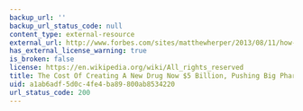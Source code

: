 ```yaml
---
backup_url: ''
backup_url_status_code: null
content_type: external-resource
external_url: http://www.forbes.com/sites/matthewherper/2013/08/11/how-the-staggering-cost-of-inventing-new-drugs-is-shaping-the-future-of-medicine/
has_external_license_warning: true
is_broken: false
license: https://en.wikipedia.org/wiki/All_rights_reserved
title: The Cost Of Creating A New Drug Now $5 Billion, Pushing Big Pharma To Change
uid: a1ab6adf-5d0c-4fe4-ba89-800ab8534220
url_status_code: 200
---
```

